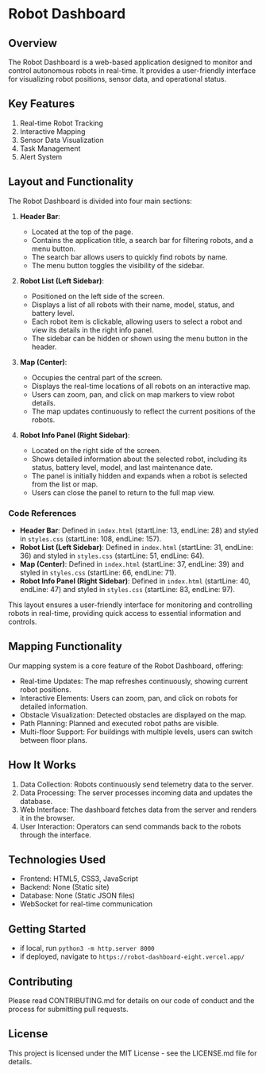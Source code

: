 # Robot Dashboard

## Overview
The Robot Dashboard is a web-based application designed to monitor and control autonomous robots in real-time. It provides a user-friendly interface for visualizing robot positions, sensor data, and operational status.

## Key Features
1. Real-time Robot Tracking
2. Interactive Mapping
3. Sensor Data Visualization
4. Task Management
5. Alert System

## Layout and Functionality
The Robot Dashboard is divided into four main sections:

1. **Header Bar**:
    - Located at the top of the page.
    - Contains the application title, a search bar for filtering robots, and a menu button.
    - The search bar allows users to quickly find robots by name.
    - The menu button toggles the visibility of the sidebar.

2. **Robot List (Left Sidebar)**:
    - Positioned on the left side of the screen.
    - Displays a list of all robots with their name, model, status, and battery level.
    - Each robot item is clickable, allowing users to select a robot and view its details in the right info panel.
    - The sidebar can be hidden or shown using the menu button in the header.

3. **Map (Center)**:
    - Occupies the central part of the screen.
    - Displays the real-time locations of all robots on an interactive map.
    - Users can zoom, pan, and click on map markers to view robot details.
    - The map updates continuously to reflect the current positions of the robots.

4. **Robot Info Panel (Right Sidebar)**:
    - Located on the right side of the screen.
    - Shows detailed information about the selected robot, including its status, battery level, model, and last maintenance date.
    - The panel is initially hidden and expands when a robot is selected from the list or map.
    - Users can close the panel to return to the full map view.

### Code References

- **Header Bar**: Defined in `index.html` (startLine: 13, endLine: 28) and styled in `styles.css` (startLine: 108, endLine: 157).
- **Robot List (Left Sidebar)**: Defined in `index.html` (startLine: 31, endLine: 36) and styled in `styles.css` (startLine: 51, endLine: 64).
- **Map (Center)**: Defined in `index.html` (startLine: 37, endLine: 39) and styled in `styles.css` (startLine: 66, endLine: 71).
- **Robot Info Panel (Right Sidebar)**: Defined in `index.html` (startLine: 40, endLine: 47) and styled in `styles.css` (startLine: 83, endLine: 97).

This layout ensures a user-friendly interface for monitoring and controlling robots in real-time, providing quick access to essential information and controls.

## Mapping Functionality
Our mapping system is a core feature of the Robot Dashboard, offering:

- Real-time Updates: The map refreshes continuously, showing current robot positions.
- Interactive Elements: Users can zoom, pan, and click on robots for detailed information.
- Obstacle Visualization: Detected obstacles are displayed on the map.
- Path Planning: Planned and executed robot paths are visible.
- Multi-floor Support: For buildings with multiple levels, users can switch between floor plans.

## How It Works
1. Data Collection: Robots continuously send telemetry data to the server.
2. Data Processing: The server processes incoming data and updates the database.
3. Web Interface: The dashboard fetches data from the server and renders it in the browser.
4. User Interaction: Operators can send commands back to the robots through the interface.

## Technologies Used
- Frontend: HTML5, CSS3, JavaScript
- Backend: None (Static site)
- Database: None (Static JSON files)
- WebSocket for real-time communication

## Getting Started
- if local, run `python3 -m http.server 8000`
- if deployed, navigate to `https://robot-dashboard-eight.vercel.app/`

## Contributing
Please read CONTRIBUTING.md for details on our code of conduct and the process for submitting pull requests.

## License
This project is licensed under the MIT License - see the LICENSE.md file for details.
